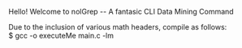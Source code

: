 Hello! Welcome to nolGrep -- A fantasic CLI Data Mining Command

Due to the inclusion of various math headers, compile as follows:\
$ gcc -o executeMe main.c -lm